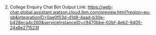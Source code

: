 2. College Enquiry Chat Bot Output Link:
https://web-chat.global.assistant.watson.cloud.ibm.com/preview.html?region=eu-gb&integrationID=0ae0f53d-d1d8-4aad-b30e-b428eca4c260&serviceInstanceID=c9470bbe-02bf-4eb2-9405-24a8e271523f
